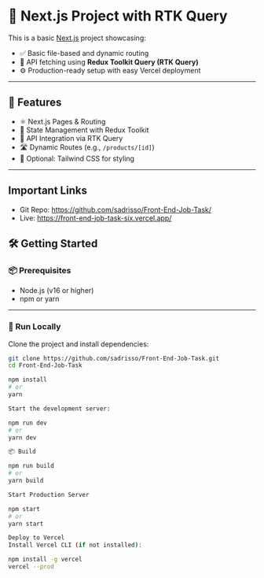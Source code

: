 # 🧩 Next.js Project with RTK Query

This is a basic [Next.js](https://nextjs.org/) project showcasing:

- ✅ Basic file-based and dynamic routing  
- 🔄 API fetching using **Redux Toolkit Query (RTK Query)**  
- ⚙️ Production-ready setup with easy Vercel deployment

---

## 🚀 Features

- ⚛️ Next.js Pages & Routing
- 🧠 State Management with Redux Toolkit
- 🔄 API Integration via RTK Query
- 🛣️ Dynamic Routes (e.g., `/products/[id]`)
- 💨 Optional: Tailwind CSS for styling

---

## Important Links
- Git Repo: https://github.com/sadrisso/Front-End-Job-Task/
- Live: https://front-end-job-task-six.vercel.app/

## 🛠️ Getting Started

### 📦 Prerequisites

- Node.js (v16 or higher)
- npm or yarn

---

### 🧪 Run Locally

Clone the project and install dependencies:

```bash
git clone https://github.com/sadrisso/Front-End-Job-Task.git
cd Front-End-Job-Task

npm install
# or
yarn

Start the development server:

npm run dev
# or
yarn dev

📦 Build

npm run build
# or
yarn build

Start Production Server

npm start
# or
yarn start

Deploy to Vercel
Install Vercel CLI (if not installed):

npm install -g vercel
vercel --prod
